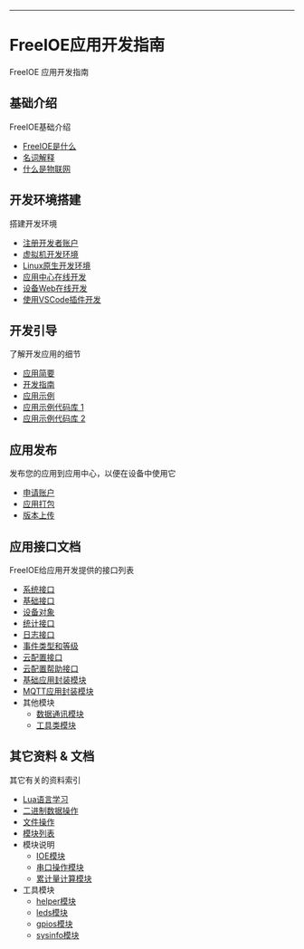 
---

# FreeIOE应用开发指南

FreeIOE 应用开发指南


## 基础介绍

FreeIOE基础介绍

* [FreeIOE是什么](intro/freeioe.md)
* [名词解释](intro/glossary.md)
* [什么是物联网](intro/iot.md)


## 开发环境搭建

搭建开发环境

* [注册开发者账户](dev_setup/cloud_reg.md)
* [虚拟机开发环境](dev_setup/vbox.md)
* [Linux原生开发环境](dev_setup/linux.md)
* [应用中心在线开发](dev_setup/app_center.md)
* [设备Web在线开发](dev_setup/dev_web.md)
* [使用VSCode插件开发](dev_setup/vscode-extension.md)


## 开发引导

了解开发应用的细节

* [应用简要](guide/onestep.md)
* [开发指南](guide/tutorial.md)
* [应用示例](guide/example.md)
* [应用示例代码库 1](https://github.com/freeioe/freeioe_example_apps)
* [应用示例代码库 2](https://github.com/viccom/myfreeioe_apps)


## 应用发布

发布您的应用到应用中心，以便在设备中使用它

* [申请账户](app_center/reg.md)
* [应用打包](app_center/pack.md)
* [版本上传](app_center/upload.md)


## 应用接口文档

FreeIOE给应用开发提供的接口列表

* [系统接口](app/sys.md)
* [基础接口](app/api.md)
* [设备对象](app/device.md)
* [统计接口](app/stat.md)
* [日志接口](app/logger.md)
* [事件类型和等级](app/event.md)
* [云配置接口](app/conf_api.md)
* [云配置帮助接口](app/conf_helper.md)
* [基础应用封装模块](app/base/init.md)
* [MQTT应用封装模块](app/base/mqtt.md)
* 其他模块
	* [数据通讯模块](app/port/README.md)
	* [工具类模块](app/utils/README.md)

## 其它资料 & 文档

其它有关的资料索引

* [Lua语言学习](other/learning_lua.md)
* [二进制数据操作](other/binary.md)
* [文件操作](other/file.md)
* [模块列表](other/modules.md)
* 模块说明
    * [IOE模块](other/ioe.md)
    * [串口操作模块](other/serialdriver.md)
    * [累计量计算模块](other/summation.md)
* 工具模块
    * [helper模块](other/utils/helper.md)
    * [leds模块](other/utils/leds.md)
    * [gpios模块](other/utils/gpios.md)
    * [sysinfo模块](other/utils/sysinfo.md)

